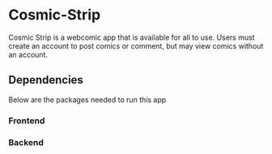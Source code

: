 # Cosmic-Strip
Cosmic Strip is a webcomic app that is available for all to use. Users must create an account to post comics or comment, but may view comics without an account.

## Dependencies
Below are the packages needed to run this app

### Frontend

### Backend
